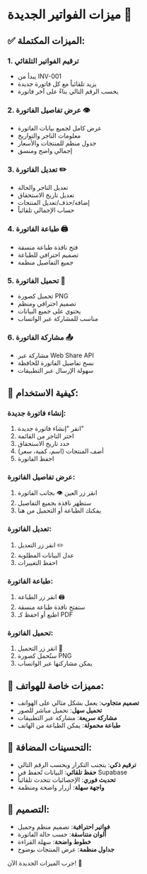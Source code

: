 # ميزات الفواتير الجديدة 🧾

## ✅ الميزات المكتملة:

### 1. **ترقيم الفواتير التلقائي**
- يبدأ من INV-001
- يزيد تلقائياً مع كل فاتورة جديدة
- يحسب الرقم التالي بناءً على آخر فاتورة

### 2. **عرض تفاصيل الفاتورة** 👁️
- عرض كامل لجميع بيانات الفاتورة
- معلومات التاجر والتواريخ
- جدول منظم للمنتجات والأسعار
- إجمالي واضح ومنسق

### 3. **تعديل الفاتورة** ✏️
- تعديل التاجر والحالة
- تعديل تاريخ الاستحقاق
- إضافة/حذف/تعديل المنتجات
- حساب الإجمالي تلقائياً

### 4. **طباعة الفاتورة** 🖨️
- فتح نافذة طباعة منسقة
- تصميم احترافي للطباعة
- جميع التفاصيل منظمة

### 5. **تحميل الفاتورة** 📱
- تحميل كصورة PNG
- تصميم احترافي ومنظم
- يحتوي على جميع البيانات
- مناسب للمشاركة عبر الواتساب

### 6. **مشاركة الفاتورة** 📤
- مشاركة عبر Web Share API
- نسخ تفاصيل الفاتورة للحافظة
- سهولة الإرسال عبر التطبيقات

## 🎯 كيفية الاستخدام:

### إنشاء فاتورة جديدة:
1. انقر "إنشاء فاتورة جديدة"
2. اختر التاجر من القائمة
3. حدد تاريخ الاستحقاق
4. أضف المنتجات (اسم، كمية، سعر)
5. احفظ الفاتورة

### عرض تفاصيل الفاتورة:
1. انقر زر العين 👁️ بجانب الفاتورة
2. ستظهر نافذة بجميع التفاصيل
3. يمكنك الطباعة أو التحميل من هنا

### تعديل الفاتورة:
1. انقر زر التعديل ✏️
2. عدل البيانات المطلوبة
3. احفظ التغييرات

### طباعة الفاتورة:
1. انقر زر الطباعة 🖨️
2. ستفتح نافذة طباعة منسقة
3. اطبع أو احفظ كـ PDF

### تحميل الفاتورة:
1. انقر زر التحميل 📱
2. ستُحمل كصورة PNG
3. يمكن مشاركتها عبر الواتساب

## 📱 مميزات خاصة للهواتف:

- **تصميم متجاوب**: يعمل بشكل مثالي على الهواتف
- **تحميل سهل**: تحميل مباشر للصور
- **مشاركة سريعة**: مشاركة عبر التطبيقات
- **طباعة محمولة**: يمكن الطباعة من الهاتف

## 🔧 التحسينات المضافة:

- **ترقيم ذكي**: يتجنب التكرار ويحسب الرقم التالي
- **حفظ تلقائي**: البيانات تُحفظ في Supabase
- **تحديث فوري**: الإحصائيات تتحدث تلقائياً
- **واجهة سهلة**: أزرار واضحة ومنظمة

## 🎨 التصميم:

- **فواتير احترافية**: تصميم منظم وجميل
- **ألوان متناسقة**: حسب حالة الفاتورة
- **خطوط واضحة**: سهلة القراءة
- **جداول منظمة**: عرض المنتجات بوضوح

جرب الميزات الجديدة الآن! 🚀

